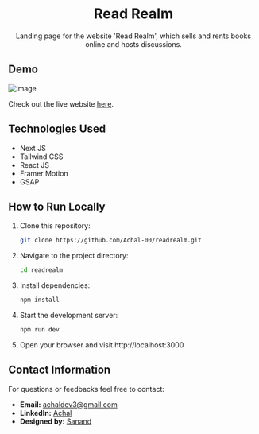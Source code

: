 <h1 align='center'>Read Realm</h1>
<p align='center'>Landing page for the website 'Read Realm', which sells and rents books online and hosts discussions.</p>

## Demo

![image](https://github.com/Achal-00/readrealm/assets/106076516/1a5ecef2-925e-454e-a526-0c5d0f390973)

Check out the live website [here](https://achal-00.github.io/readrealm/).

## Technologies Used

- Next JS
- Tailwind CSS
- React JS
- Framer Motion
- GSAP

## How to Run Locally

1. Clone this repository:
   ```bash
   git clone https://github.com/Achal-00/readrealm.git

2. Navigate to the project directory:
   ```bash
   cd readrealm

3. Install dependencies:
   ```bash
   npm install

4. Start the development server:
   ```bash
   npm run dev

7. Open your browser and visit http://localhost:3000
   
## Contact Information

For questions or feedbacks feel free to contact:

- **Email:** achaldev3@gmail.com
- **LinkedIn:** [Achal](https://www.linkedin.com/in/-achal/)
- **Designed by:** [Sanand](https://www.behance.net/sanandchandran)
